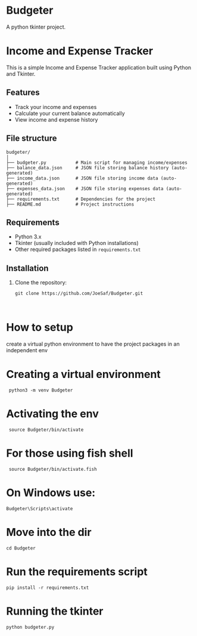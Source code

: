 # Budgeter
A python tkinter project.

# Income and Expense Tracker

This is a simple Income and Expense Tracker application built using Python and Tkinter.

## Features
- Track your income and expenses
- Calculate your current balance automatically
- View income and expense history

## File structure

```
budgeter/
│
├── budgeter.py           # Main script for managing income/expenses
├── balance_data.json     # JSON file storing balance history (auto-generated)
├── income_data.json      # JSON file storing income data (auto-generated)
├── expenses_data.json    # JSON file storing expenses data (auto-generated)
├── requirements.txt      # Dependencies for the project
├── README.md             # Project instructions

```
## Requirements

- Python 3.x
- Tkinter (usually included with Python installations)
- Other required packages listed in `requirements.txt`

## Installation

1. Clone the repository:

   ```
   git clone https://github.com/JoeSaf/Budgeter.git
   


# How to setup
 create a virtual python environment to have the project packages in an independent env
 # Creating a virtual environment
``` 
 python3 -m venv Budgeter
```
# Activating the env
```
 source Budgeter/bin/activate 
```
# For those using fish shell
```
 source Budgeter/bin/activate.fish
``` 
# On Windows use:
```
Budgeter\Scripts\activate
```
# Move into the dir
```
cd Budgeter

```

# Run the requirements script
```
pip install -r requirements.txt

```

# Running the tkinter
```
python budgeter.py

```
